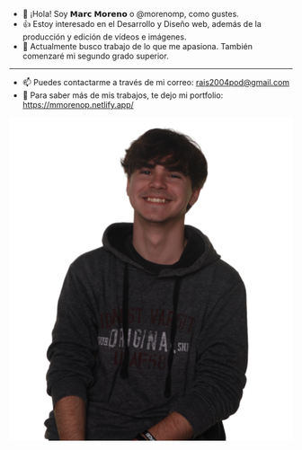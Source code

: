 - 👋 ¡Hola! Soy 𝗠𝗮𝗿𝗰 𝗠𝗼𝗿𝗲𝗻𝗼 o @morenomp, como gustes.
- 👍 Estoy interesado en el Desarrollo y Diseño web, además de la producción y edición de vídeos e imágenes.
- 🌱 Actualmente busco trabajo de lo que me apasiona. También comenzaré mi segundo grado superior.
- - - - - - - - - 
- 📫 Puedes contactarme a través de mi correo: rais2004pod@gmail.com
- 👀 Para saber más de mis trabajos, te dejo mi portfolio: https://mmorenop.netlify.app/

<!---
morenomp/morenomp is a ✨ special ✨ repository because its `README.md` (this file) appears on your GitHub profile.
You can click the Preview link to take a look at your changes.
--->

<div align="center">
  <img src ="./mmorenopng_resp.png" />
</div>

